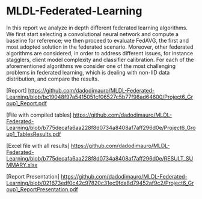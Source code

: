 # MLDL-Federated-Learning
 In this report we analyze in depth different federated learning algorithms. We first start selecting a convolutional
neural network and compute a baseline for reference; we then
proceed to evaluate FedAVG, the first and most adopted solution
in the federated scenario. Moreover, other federated algorithms
are considered, in order to address different issues, for instance
stagglers, client model complexity and classifier calibration. For
each of the aforementioned algorithms we consider one of the
most challenging problems in federated learning, which is dealing
with non-IID data distribution, and compare the results.

[Report] https://github.com/dadodimauro/MLDL-Federated-Learning/blob/bc19048f97a5415051cf06527c5b77f98ad64600/Project6_Group1_Report.pdf

[File with compiled tables] https://github.com/dadodimauro/MLDL-Federated-Learning/blob/b775decafa6aa228f8d0734a8408af7aff296d0e/Project6_Group1_TablesResults.pdf

[Excel file with all results] https://github.com/dadodimauro/MLDL-Federated-Learning/blob/b775decafa6aa228f8d0734a8408af7aff296d0e/RESULT_SUMMARY.xlsx

[Report Presentation] https://github.com/dadodimauro/MLDL-Federated-Learning/blob/021673edf0c42c97820c31ec9fda8d79452af9c2/Project6_Group1_ReportPresentation.pdf
